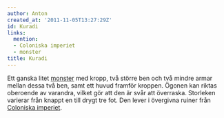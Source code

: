 ```yaml
---
author: Anton
created_at: '2011-11-05T13:27:29Z'
id: Kuradi
links:
  mention:
  - Coloniska imperiet
  - monster
title: Kuradi
---
```


Ett ganska litet [monster] med kropp, två större ben och två mindre armar mellan dessa två ben, samt
ett huvud framför kroppen. Ögonen kan riktas oberoende av varandra, vilket gör att den är svår att
överraska. Storleken varierar från knappt en till drygt tre fot. Den lever i övergivna ruiner från
[Coloniska imperiet].

  [monster]: monster
  [Coloniska imperiet]: Coloniska_imperiet
